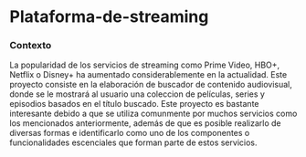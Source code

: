 # **Plataforma-de-streaming**
### Contexto
La popularidad de los servicios de streaming como Prime Video, HBO+, Netflix o Disney+ ha aumentado considerablemente en la actualidad. Este proyecto consiste en la elaboración de buscador de contenido audiovisual, donde se le mostrará al usuario una coleccion de películas, series y episodios basados en el título buscado. Este proyecto es bastante interesante debido a que se utiliza comunmente por muchos servicios como los mencionados anteriormente, además de que es posible realizarlo de diversas formas e identificarlo como uno de los componentes o funcionalidades escenciales que forman parte de estos servicios.

